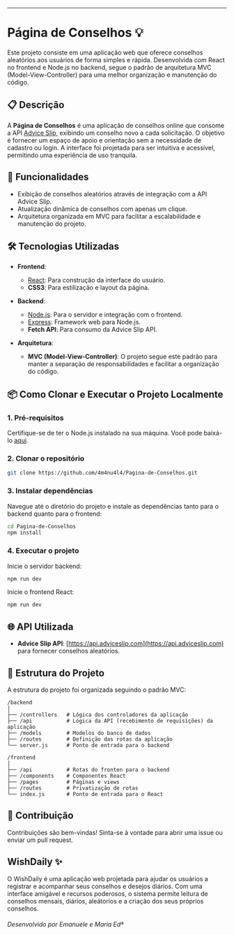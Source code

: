 
---

# Página de Conselhos 💡

Este projeto consiste em uma aplicação web que oferece conselhos aleatórios aos usuários de forma simples e rápida. Desenvolvida com React no frontend e Node.js no backend, segue o padrão de arquitetura MVC (Model-View-Controller) para uma melhor organização e manutenção do código.

## 📋 Descrição

A **Página de Conselhos** é uma aplicação de conselhos online que consome a API [Advice Slip](https://api.adviceslip.com/), exibindo um conselho novo a cada solicitação. O objetivo é fornecer um espaço de apoio e orientação sem a necessidade de cadastro ou login. A interface foi projetada para ser intuitiva e acessível, permitindo uma experiência de uso tranquila.

## 🚀 Funcionalidades

- Exibição de conselhos aleatórios através de integração com a API Advice Slip.
- Atualização dinâmica de conselhos com apenas um clique.
- Arquitetura organizada em MVC para facilitar a escalabilidade e manutenção do projeto.

## 🛠️ Tecnologias Utilizadas

- **Frontend**: 
  - [React](https://reactjs.org/): Para construção da interface do usuário.
  - **CSS3**: Para estilização e layout da página.
  
- **Backend**: 
  - [Node.js](https://nodejs.org/): Para o servidor e integração com o frontend.
  - [Express](https://expressjs.com/): Framework web para Node.js.
  - **Fetch API**: Para consumo da Advice Slip API.

- **Arquitetura**:
  - **MVC (Model-View-Controller)**: O projeto segue este padrão para manter a separação de responsabilidades e facilitar a organização do código.

## 📦 Como Clonar e Executar o Projeto Localmente

### 1. Pré-requisitos

Certifique-se de ter o Node.js instalado na sua máquina. Você pode baixá-lo [aqui](https://nodejs.org/).

### 2. Clonar o repositório

```bash
git clone https://github.com/4m4nu4l4/Pagina-de-Conselhos.git
```

### 3. Instalar dependências

Navegue até o diretório do projeto e instale as dependências tanto para o backend quanto para o frontend:

```bash
cd Pagina-de-Conselhos
npm install
```

### 4. Executar o projeto

Inicie o servidor backend:

```bash
npm run dev
```

Inicie o frontend React:

```bash
npm run dev
```

## 🌐 API Utilizada

- **Advice Slip API**: [https://api.adviceslip.com](https://api.adviceslip.com) para fornecer conselhos aleatórios.

## 📂 Estrutura do Projeto

A estrutura do projeto foi organizada seguindo o padrão MVC:

```
/backend
│
├── /controllers   # Lógica dos controladores da aplicação
├── /api           # Lógica da API (recebimento de requisições) da aplicação
├── /models        # Modelos do banco de dados
├── /routes        # Definição das rotas da aplicação
└── server.js      # Ponto de entrada para o backend

/frontend
│
├── /api           # Rotas do fronten para o backend 
├── /components    # Componentes React
├── /pages         # Páginas e views
├── /routes        # Privatização de rotas
└── index.js       # Ponto de entrada para o React
```

## 🤝 Contribuição

Contribuições são bem-vindas! Sinta-se à vontade para abrir uma issue ou enviar um pull request.

## WishDaily ✨

O WishDaily é uma aplicação web projetada para ajudar os usuários a registrar e acompanhar seus conselhos e desejos diários. Com uma interface amigável e recursos poderosos, o sistema permite leitura de conselhos mensais, diários, aleátorios e a criação dos seus próprios conselhos.

###### Desenvolvido por Emanuele e Maria Edª

